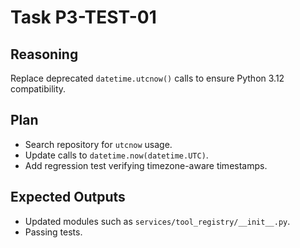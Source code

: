 # Task P3-TEST-01
## Reasoning
Replace deprecated `datetime.utcnow()` calls to ensure Python 3.12 compatibility.
## Plan
- Search repository for `utcnow` usage.
- Update calls to `datetime.now(datetime.UTC)`.
- Add regression test verifying timezone-aware timestamps.
## Expected Outputs
- Updated modules such as `services/tool_registry/__init__.py`.
- Passing tests.
